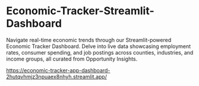 # Economic-Tracker-Streamlit-Dashboard
Navigate real-time economic trends through our Streamlit-powered Economic Tracker Dashboard. Delve into live data showcasing employment rates, consumer spending, and job postings across counties, industries, and income groups, all curated from Opportunity Insights.



https://economic-tracker-app-dashboard-2hutqvhmjz3npuaex8nhyh.streamlit.app/

